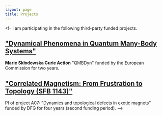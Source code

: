 ```yaml
---
layout: page
title: Projects
---
```

<!- I am participating in the following third-party funded projects.


["Dynamical Phenomena in Quantum Many-Body Systems"](/posts/qmbdyn_2017)
---------------------------------------------------------

**Marie Skłodowska Curie Action** "QMBDyn" funded by the European Commission for two years.



["Correlated Magnetism: From Frustration to Topology (SFB 1143)"](https://tu-dresden.de/mn/physik/sfb1143)  
---------------------------------------------------------------

PI of project A07: "Dynamics and topological defects in exotic magnets" funded by DFG for four years (second funding period).  -->




